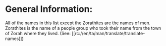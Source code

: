 # General Information:

All of the names in this list except the Zorathites are the names of men. Zorathites is the name of a people group who took their name from the town of Zorah where they lived. (See: [[rc://en/ta/man/translate/translate-names]])